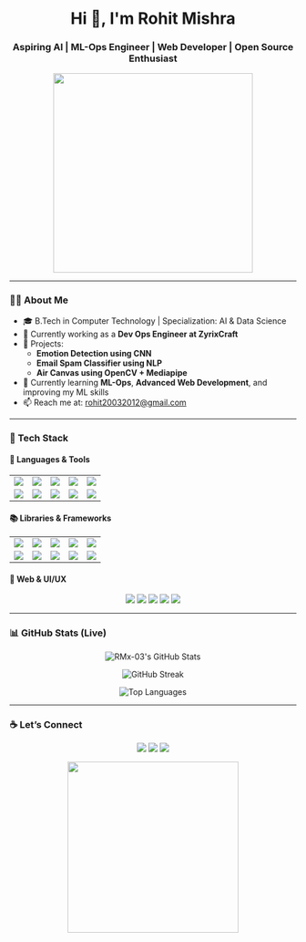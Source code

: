 <h1 align="center">Hi 👋, I'm Rohit Mishra</h1>
<h3 align="center">Aspiring AI | ML-Ops Engineer | Web Developer | Open Source Enthusiast</h3>

<p align="center">
  <img src="https://raw.githubusercontent.com/abhisheknaiidu/abhisheknaiidu/master/code.gif" width="350" />
</p>

---

### 👨‍💻 About Me
- 🎓 B.Tech in Computer Technology | Specialization: AI & Data Science 
- 🔭 Currently working as a **Dev Ops Engineer at ZyrixCraft**
- 🚀 Projects:
  - **Emotion Detection using CNN**
  - **Email Spam Classifier using NLP**
  - **Air Canvas using OpenCV + Mediapipe**
- 🌱 Currently learning **ML-Ops**, **Advanced Web Development**, and improving my ML skills
- 📫 Reach me at: [rohit20032012@gmail.com](mailto:rohit20032012@gmail.com)

---

### 🚀 Tech Stack

#### 🧠 Languages & Tools
<table>
  <tr>
    <td><img src="https://img.shields.io/badge/-Python-05122A?style=flat&logo=python"/></td>
    <td><img src="https://img.shields.io/badge/-C++-05122A?style=flat&logo=c%2B%2B&logoColor=blue"/></td>
    <td><img src="https://img.shields.io/badge/-Dart-05122A?style=flat&logo=dart"/></td>
    <td><img src="https://img.shields.io/badge/-R-05122A?style=flat&logo=r"/></td>
    <td><img src="https://img.shields.io/badge/-SQL-05122A?style=flat&logo=postgresql"/></td>
  </tr>
  <tr>
    <td><img src="https://img.shields.io/badge/-HTML5-05122A?style=flat&logo=html5"/></td>
    <td><img src="https://img.shields.io/badge/-CSS3-05122A?style=flat&logo=css3&logoColor=1572B6"/></td>
    <td><img src="https://img.shields.io/badge/-JavaScript-05122A?style=flat&logo=javascript"/></td>
    <td><img src="https://img.shields.io/badge/-Git-05122A?style=flat&logo=git"/></td>
    <td><img src="https://img.shields.io/badge/-GitHub-05122A?style=flat&logo=github"/></td>
  </tr>
</table>

#### 📚 Libraries & Frameworks
<table>
  <tr>
    <td><img src="https://img.shields.io/badge/-TensorFlow-05122A?style=flat&logo=tensorflow"/></td>
    <td><img src="https://img.shields.io/badge/-Keras-05122A?style=flat&logo=keras"/></td>
    <td><img src="https://img.shields.io/badge/-Scikit%20Learn-05122A?style=flat&logo=scikit-learn"/></td>
    <td><img src="https://img.shields.io/badge/-OpenCV-05122A?style=flat&logo=opencv"/></td>
    <td><img src="https://img.shields.io/badge/-NLTK-05122A?style=flat&logo=nltk"/></td>
  </tr>
  <tr>
    <td><img src="https://img.shields.io/badge/-NumPy-05122A?style=flat&logo=numpy"/></td>
    <td><img src="https://img.shields.io/badge/-Pandas-05122A?style=flat&logo=pandas"/></td>
    <td><img src="https://img.shields.io/badge/-Flask-05122A?style=flat&logo=flask"/></td>
    <td><img src="https://img.shields.io/badge/-Flutter-05122A?style=flat&logo=flutter"/></td>
    <td><img src="https://img.shields.io/badge/-PostgreSQL-05122A?style=flat&logo=postgresql"/></td>
  </tr>
</table>

#### 🎨 Web & UI/UX
<p align="center">
  <img src="https://img.shields.io/badge/-React-05122A?style=flat&logo=react"/>
  <img src="https://img.shields.io/badge/-Tailwind%20CSS-05122A?style=flat&logo=tailwind-css"/>
  <img src="https://img.shields.io/badge/-Figma-05122A?style=flat&logo=figma"/>
  <img src="https://img.shields.io/badge/-VS%20Code-05122A?style=flat&logo=visual-studio-code"/>
  <img src="https://img.shields.io/badge/-Looker%20Studio-05122A?style=flat"/>
</p>

---

### 📊 GitHub Stats (Live)

<p align="center">
  <img src="https://github-readme-stats.vercel.app/api?username=RMx-03&show_icons=true&theme=tokyonight&hide_border=true" alt="RMx-03's GitHub Stats"/>
</p>

<p align="center">
  <img src="https://github-readme-streak-stats.herokuapp.com?user=RMx-03&theme=tokyonight&hide_border=true" alt="GitHub Streak"/>
</p>

<p align="center">
  <img src="https://github-readme-stats.vercel.app/api/top-langs/?username=RMx-03&layout=compact&theme=tokyonight&hide_border=true" alt="Top Languages"/>
</p>

---

### ☕ Let’s Connect

<p align="center">
  <a href="https://www.linkedin.com/in/rohitmishra03/"><img src="https://img.shields.io/badge/-LinkedIn-05122A?style=flat&logo=linkedin" /></a>
  <a href="mailto:rohit20032012@gmail.com"><img src="https://img.shields.io/badge/-Email-05122A?style=flat&logo=gmail" /></a>
  <a href="https://github.com/RMx-03"><img src="https://img.shields.io/badge/-GitHub-05122A?style=flat&logo=github" /></a>
</p>

<p align="center">
  <img src="https://raw.githubusercontent.com/saadeghi/saadeghi/master/dino.gif" width="300"/>
</p>
